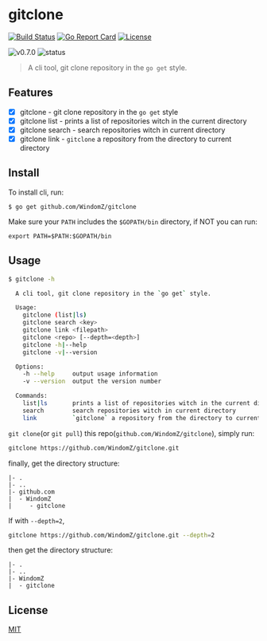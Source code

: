# gitclone

[![Build Status](https://travis-ci.org/WindomZ/gitclone.svg?branch=master)](https://travis-ci.org/WindomZ/gitclone)
[![Go Report Card](https://goreportcard.com/badge/github.com/WindomZ/gitclone)](https://goreportcard.com/report/github.com/WindomZ/gitclone)
[![License](https://img.shields.io/badge/license-MIT-brightgreen.svg)](https://opensource.org/licenses/MIT)

![v0.7.0](https://img.shields.io/badge/version-v0.7.0-brightgreen.svg)
![status](https://img.shields.io/badge/status-beta-brightgreen.svg)

> A cli tool, git clone repository in the `go get` style.

## Features

- [x] gitclone - git clone repository in the `go get` style
- [x] gitclone list - prints a list of repositories witch in the current directory
- [x] gitclone search - search repositories witch in current directory
- [x] gitclone link - `gitclone` a repository from the directory to current directory

## Install

To install cli, run:
```
$ go get github.com/WindomZ/gitclone
```

Make sure your `PATH` includes the `$GOPATH/bin` directory,
if NOT you can run:
```
export PATH=$PATH:$GOPATH/bin
```

## Usage

```bash
$ gitclone -h

  A cli tool, git clone repository in the `go get` style.

  Usage:
    gitclone (list|ls)
    gitclone search <key>
    gitclone link <filepath>
    gitclone <repo> [--depth=<depth>]
    gitclone -h|--help
    gitclone -v|--version

  Options:
    -h --help     output usage information
    -v --version  output the version number

  Commands:
    list|ls       prints a list of repositories witch in the current directory
    search        search repositories witch in current directory
    link          `gitclone` a repository from the directory to current directory
```

`git clone`(or `git pull`) this repo(`github.com/WindomZ/gitclone`), 
simply run:
```bash
gitclone https://github.com/WindomZ/gitclone.git
```

finally, get the directory structure:
```
|- .
|- ..
|- github.com
|  - WindomZ
|     - gitclone
```

If with `--depth=2`, 
```bash
gitclone https://github.com/WindomZ/gitclone.git --depth=2
```

then get the directory structure:
```
|- .
|- ..
|- WindomZ
|  - gitclone
```

## License

[MIT](https://github.com/WindomZ/gitclone/blob/master/LICENSE)
